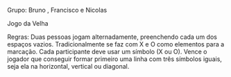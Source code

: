 Grupo: Bruno , Francisco e Nicolas


Jogo da Velha

Regras: Duas pessoas jogam alternadamente, preenchendo cada um dos espaços vazios. Tradicionalmente se faz com X e O como elementos para a marcação. Cada participante deve usar um símbolo (X ou O). Vence o jogador que conseguir formar primeiro uma linha com três símbolos iguais, seja ela na horizontal, vertical ou diagonal.

